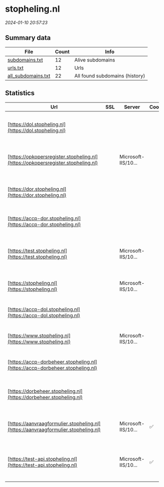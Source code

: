 # stopheling.nl
*2024-01-10 20:57:23*
## Summary data
| File       | Count | Info |
|------------|-------|------|
|[subdomains.txt](/data/stopheling.nl/subdomains.txt)|12|Alive subdomains|
|[urls.txt](/data/stopheling.nl/urls.txt)|12|Urls|
|[all_subdomains.txt](/data/stopheling.nl/all_subdomains.txt)|22|All found subdomains (history)|
## Statistics
| Url | SSL | Server | Cookie | HSTS | CSP | XFO | XXP | RP | Tech |Title |
|------------|-------|------|------|------|------|------|------|------|------|------|
|[https://dol.stopheling.nl](https://dol.stopheling.nl)| || |:white_check_mark: |:warning: | 1:white_check_mark: | 2:white_check_mark: | 3:white_check_mark: |Azure Azure Front Door HSTS||
|[https://opkopersregister.stopheling.nl](https://opkopersregister.stopheling.nl)| |Microsoft-IIS/10...| |:white_check_mark: |:warning: | 1:white_check_mark: | 2:white_check_mark: | 3:white_check_mark: |IIS:10.0 Microsoft ASP.NET Windows Server|Object moved|
|[https://dor.stopheling.nl](https://dor.stopheling.nl)| || |:white_check_mark: |:warning: | 1:white_check_mark: | 2:white_check_mark: | 3:white_check_mark: |Azure Azure Front Door HSTS||
|[https://accp-dor.stopheling.nl](https://accp-dor.stopheling.nl)| || | |:warning: | 1:white_check_mark: | 2:white_check_mark: | 3:white_check_mark: |Azure Azure Front Door||
|[https://test.stopheling.nl](https://test.stopheling.nl)| |Microsoft-IIS/10...| |:white_check_mark: | | | | 3:white_check_mark: |HSTS IIS:10.0 Microsoft ASP.NET Windows Server|Stop Heling | Ho...|
|[https://stopheling.nl](https://stopheling.nl)| |Microsoft-IIS/10...| |:white_check_mark: |:warning: | 1:white_check_mark: | | 3:white_check_mark: |HSTS IIS:10.0 Windows Server|Stop Heling | Ho...|
|[https://accp-dol.stopheling.nl](https://accp-dol.stopheling.nl)| || | |:warning: | 1:white_check_mark: | 2:white_check_mark: | 3:white_check_mark: |Azure Azure Front Door||
|[https://www.stopheling.nl](https://www.stopheling.nl)| |Microsoft-IIS/10...| |:white_check_mark: |:warning: | 1:white_check_mark: | | 3:white_check_mark: |HSTS IIS:10.0 Windows Server|Stop Heling | Ho...|
|[https://accp-dorbeheer.stopheling.nl](https://accp-dorbeheer.stopheling.nl)| || | |:warning: | 1:white_check_mark: | 2:white_check_mark: | 3:white_check_mark: |Azure Azure Front Door||
|[https://dorbeheer.stopheling.nl](https://dorbeheer.stopheling.nl)| || |:white_check_mark: |:warning: | 1:white_check_mark: | 2:white_check_mark: | 3:white_check_mark: |Azure Azure Front Door HSTS||
|[https://aanvraagformulier.stopheling.nl](https://aanvraagformulier.stopheling.nl)| |Microsoft-IIS/10...|:white_check_mark: |:white_check_mark: | | | | 3:white_check_mark: |IIS:10.0 Microsoft ASP.NET Windows Server|Object moved|
|[https://test-api.stopheling.nl](https://test-api.stopheling.nl)| |Microsoft-IIS/10...|:white_check_mark: | | | | | 3:white_check_mark: |Azure IIS:10.0 Microsoft ASP.NET Windows Server||